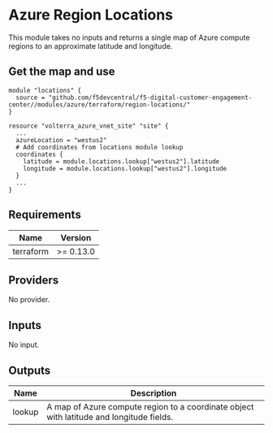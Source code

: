 # Azure Region Locations

<!-- spell-checker: ignore volterra -->
This module takes no inputs and returns a single map of Azure compute regions to
an approximate latitude and longitude.

## Get the map and use
<!-- spell-checker: disable -->
```hcl
module "locations" {
  source = "github.com/f5devcentral/f5-digital-customer-engagement-center//modules/azure/terraform/region-locations/"
}

resource "volterra_azure_vnet_site" "site" {
  ...
  azureLocation = "westus2"
  # Add coordinates from locations module lookup
  coordinates {
    latitude = module.locations.lookup["westus2"].latitude
    longitude = module.locations.lookup["westus2"].longitude
  }
  ...
}
```
<!-- spell-checker: enable -->


<!-- spell-checker:ignore markdownlint bigip -->
<!-- markdownlint-disable MD033 MD034 -->
<!-- BEGINNING OF PRE-COMMIT-TERRAFORM DOCS HOOK -->
## Requirements

| Name | Version |
|------|---------|
| terraform | >= 0.13.0 |

## Providers

No provider.

## Inputs

No input.

## Outputs

| Name | Description |
|------|-------------|
| lookup | A map of Azure compute region to a coordinate object with latitude and longitude fields. |

<!-- END OF PRE-COMMIT-TERRAFORM DOCS HOOK -->
<!-- markdownlint-enable MD033 MD034 -->
